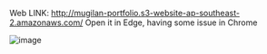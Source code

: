 Web LINK: http://mugilan-portfolio.s3-website-ap-southeast-2.amazonaws.com/
Open it in Edge, having some issue in Chrome

![image](https://github.com/user-attachments/assets/2478bc04-e2ea-4018-b298-f85c1a19f847)

